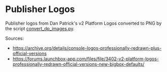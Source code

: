 # Publisher Logos

Publisher logos from Dan Patrick's v2 Platform Logos
converted to PNG by the script
[convert_dp_images.py](../../convert_dp_images.py).

Sources:
- https://archive.org/details/console-logos-professionally-redrawn-plus-official-versions
- https://forums.launchbox-app.com/files/file/3402-v2-platform-logos-professionally-redrawn-official-versions-new-bigbox-defaults/